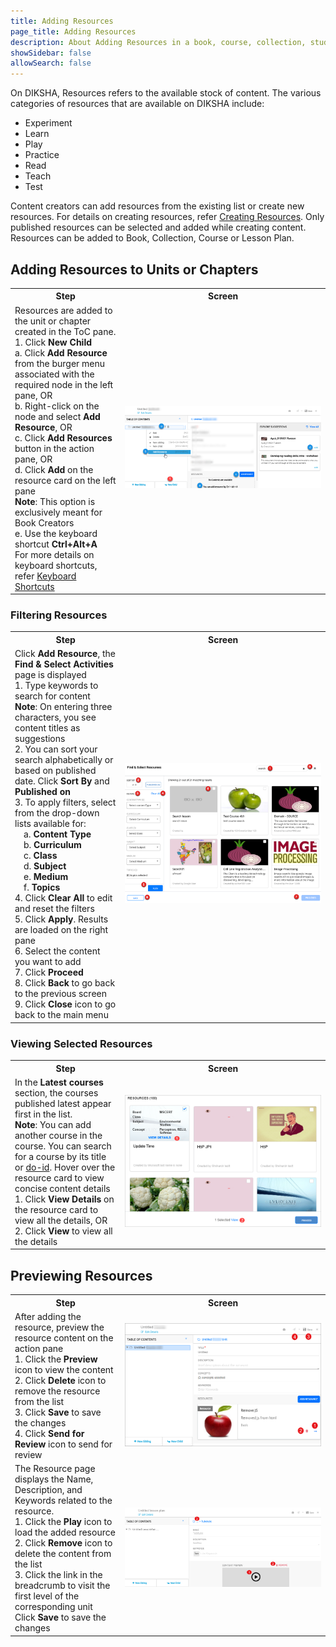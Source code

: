 ```yaml
---
title: Adding Resources
page_title: Adding Resources
description: About Adding Resources in a book, course, collection, study material, and lesson plan 
showSidebar: false
allowSearch: false
---
```


On DIKSHA, Resources refers to the available stock of content. The various categories of resources that are available on DIKSHA include:

- Experiment
- Learn
- Play
- Practice
- Read
- Teach
- Test 

Content creators can add resources from the existing list or create new resources. For details on creating resources, refer <a href="../content-creator/resource_creation.html" target="_blank">Creating Resources</a>. Only published resources can be selected and added while creating content. Resources can be added to Book, Collection, Course or Lesson Plan. 

## Adding Resources to Units or Chapters

 <table>
  <tr>
    <th style="width:35%;">Step</th>
    <th style="width:65%;">Screen</th>
  </tr>
  <tr>
    <td>Resources are added to the unit or chapter created in the ToC pane.
    <br> 1. Click <b>New Child</b>
     <br>a. Click <b>Add Resource</b> from the burger menu associated with the required node in the left pane, OR
     <br>b. Right-click on the node and select <b>Add Resource</b>, OR
     <br>c. Click <b>Add Resources</b> button in the action pane, OR
     <br> d. Click <b>Add</b> on the resource card on the left pane 
     <br><b>Note</b>: This option is exclusively meant for Book Creators
     <br>e. Use the keyboard shortcut <b>Ctrl+Alt+A</b> <br> For more details on keyboard shortcuts, refer <a href="keyboardshortcuts.html" target="_blank">Keyboard Shortcuts</a>
    </td>
    <td><img src="images/addingresources/add_resources.png"></td>
  </tr>
  </table>

### Filtering Resources

 <table>
  <tr>
    <th style="width:35%;">Step</th>
    <th style="width:65%;">Screen</th>
  </tr>
  <tr>
    <td>Click <b>Add Resource</b>, the <b>Find & Select Activities</b> page is displayed 
      <br>1. Type keywords to search for content
      <br><b>Note</b>: On entering three characters, you see content titles as suggestions
      <br>2. You can sort your search alphabetically or based on published date. Click <b>Sort By</b> and <b>Published on</b> 
      <br>3. To apply filters, select from the drop-down lists available for:
      <br>&emsp;a. <b>Content Type</b>
      <br>&emsp;b. <b>Curriculum</b>
      <br>&emsp;c. <b>Class</b>
      <br>&emsp;d. <b>Subject</b>
      <br>&emsp;e. <b>Medium</b>
      <br>&emsp;f. <b>Topics</b>
      <br>4. Click <b>Clear All</b> to edit and reset the filters
      <br>5. Click <b>Apply</b>. Results are loaded on the right pane 
      <br>6. Select the content you want to add
      <br>7. Click <b>Proceed</b>
      <br>8. Click <b>Back</b> to go back to the previous screen
     <br>9. Click <b>Close</b> icon to go back to the main menu
     </td>
    <td><img src="images/addingresources/add_resources1.png"></td>
  </tr>
  </table>


### Viewing Selected Resources

 <table>
  <tr>
    <th style="width:35%;">Step</th>
    <th style="width:65%;">Screen</th>
  </tr>
  <tr>
    <td>In the <b>Latest courses</b> section, the courses published latest appear first in the list. 
    <br><b>Note</b>: You can add another course in the course. You can search for a course by its title or <a href="../../../glossary/d.html" target="_blank">do-id</a>.  
Hover over the resource card to view concise content details
    <br>1. Click <b>View Details</b> on the resource card to view all the details, OR
    <br>2. Click <b>View</b> to view all the details
    </td>
    <td><img src="images/addingresources/add_resources2.png"></td>
    </tr>
  </table>


## Previewing Resources
   <table>
  <tr>
    <th style="width:35%;">Step</th>
    <th style="width:65%;">Screen</th>
  </tr>  
  <tr>
   <td>After adding the resource, preview the resource content on the action pane
    <br>1. Click the <b>Preview</b> icon to view the content 
    <br>2. Click <b>Delete</b> icon to remove the resource from the list 
    <br>3. Click <b>Save</b> to save the changes
    <br>4. Click <b>Send for Review</b> icon to send for review
    </td>
    <td><img src="images/addingresources/preview_resources.png"></td>
 </tr>
    <tr>
     <td>The Resource page displays the Name, Description, and Keywords related to the resource.
      <br>1. Click the <b>Play</b> icon to load the added resource
      <br>2. Click <b>Remove</b> icon to delete the content from the list 
      <br>3. Click the link in the breadcrumb to visit the first level of the corresponding unit 
      <br> Click <b>Save</b> to save the changes
 </td>
    <td><img src="images/addingresources/preview_page.png"></td>
    </tr>
    </table>



